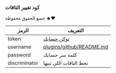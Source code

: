 ### كود تغيير التاقات 



جميع الحقوق محفوظة ☻♥

| الرمز | التعريف |
| ------ | ------ |
| token | [توكن حسابك]() |
| username | [plugins/github/README.md]() |
| password | كلمة سر حسابك |
| discriminator | تحط التاقات اللي تبيها |

